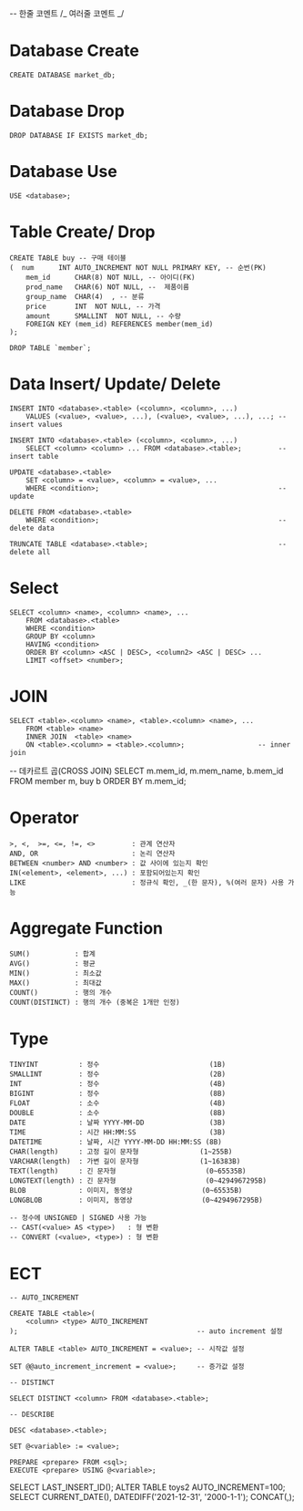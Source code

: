 -- 한줄 코멘트
/_
여러줄
코멘트
_/

# Database Create

    CREATE DATABASE market_db;

# Database Drop

    DROP DATABASE IF EXISTS market_db;

# Database Use

    USE <database>;

# Table Create/ Drop

    CREATE TABLE buy -- 구매 테이블
    (  num 		INT AUTO_INCREMENT NOT NULL PRIMARY KEY, -- 순번(PK)
        mem_id  	CHAR(8) NOT NULL, -- 아이디(FK)
        prod_name 	CHAR(6) NOT NULL, --  제품이름
        group_name 	CHAR(4)  , -- 분류
        price     	INT  NOT NULL, -- 가격
        amount    	SMALLINT  NOT NULL, -- 수량
        FOREIGN KEY (mem_id) REFERENCES member(mem_id)
    );

    DROP TABLE `member`;

# Data Insert/ Update/ Delete

    INSERT INTO <database>.<table> (<column>, <column>, ...)
        VALUES (<value>, <value>, ...), (<value>, <value>, ...), ...; -- insert values

    INSERT INTO <database>.<table> (<column>, <column>, ...)
        SELECT <column> <column> ... FROM <database>.<table>;         -- insert table

    UPDATE <database>.<table>
        SET <column> = <value>, <column> = <value>, ...
        WHERE <condition>;                                            -- update

    DELETE FROM <database>.<table>
        WHERE <condition>;                                            -- delete data

    TRUNCATE TABLE <database>.<table>;                                -- delete all

# Select

    SELECT <column> <name>, <column> <name>, ...
        FROM <database>.<table>
        WHERE <condition>
        GROUP BY <column>
        HAVING <condition>
        ORDER BY <column> <ASC | DESC>, <column2> <ASC | DESC> ...
        LIMIT <offset> <number>;

# JOIN

    SELECT <table>.<column> <name>, <table>.<column> <name>, ...
        FROM <table> <name>
        INNER JOIN  <table> <name>
        ON <table>.<column> = <table>.<column>;                  -- inner join

-- 데카르트 곱(CROSS JOIN)
SELECT m.mem_id, m.mem_name, b.mem_id
FROM member m, buy b
ORDER BY m.mem_id;

# Operator

    >, <,  >=, <=, !=, <>         : 관계 연산자
    AND, OR                       : 논리 연산자
    BETWEEN <number> AND <number> : 값 사이에 있는지 확인
    IN(<element>, <element>, ...) : 포함되어있는지 확인
    LIKE                          : 정규식 확인, _(한 문자), %(여러 문자) 사용 가능

# Aggregate Function

    SUM()           : 합계
    AVG()           : 평균
    MIN()           : 최소값
    MAX()           : 최대값
    COUNT()         : 행의 개수
    COUNT(DISTINCT) : 행의 개수 (중복은 1개만 인정)

# Type

    TINYINT          : 정수                           (1B)
    SMALLINT         : 정수                           (2B)
    INT              : 정수                           (4B)
    BIGINT           : 정수                           (8B)
    FLOAT            : 소수                           (4B)
    DOUBLE           : 소수                           (8B)
    DATE             : 날짜 YYYY-MM-DD                (3B)
    TIME             : 시간 HH:MM:SS                  (3B)
    DATETIME         : 날짜, 시간 YYYY-MM-DD HH:MM:SS (8B)
    CHAR(length)     : 고정 길이 문자형               (1~255B)
    VARCHAR(length)  : 가변 길이 문자형               (1~16383B)
    TEXT(length)     : 긴 문자형                      (0~65535B)
    LONGTEXT(length) : 긴 문자형                      (0~4294967295B)
    BLOB             : 이미지, 동영상                 (0~65535B)
    LONGBLOB         : 이미지, 동영상                 (0~4294967295B)

    -- 정수에 UNSIGNED | SIGNED 사용 가능
    -- CAST(<value> AS <type>)   : 형 변환
    -- CONVERT (<value>, <type>) : 형 변환

# ECT

    -- AUTO_INCREMENT

    CREATE TABLE <table>(
        <column> <type> AUTO_INCREMENT
    );                                            -- auto increment 설정

    ALTER TABLE <table> AUTO_INCREMENT = <value>; -- 시작값 설정

    SET @@auto_increment_increment = <value>;     -- 증가값 설정

    -- DISTINCT

    SELECT DISTINCT <column> FROM <database>.<table>;

    -- DESCRIBE

    DESC <database>.<table>;

    SET @<variable> := <value>;

    PREPARE <prepare> FROM <sql>;
    EXECUTE <prepare> USING @<variable>;

SELECT LAST_INSERT_ID();
ALTER TABLE toys2 AUTO_INCREMENT=100;
SELECT CURRENT_DATE(), DATEDIFF('2021-12-31', '2000-1-1');
CONCAT(,);
